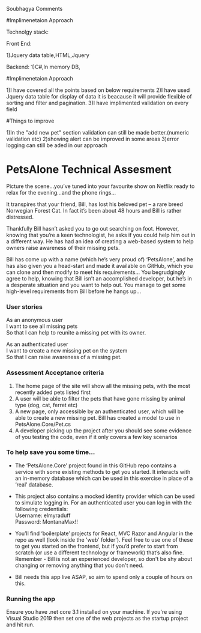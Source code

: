 Soubhagya Comments

#Implimenetaion Approach

Technolgy stack:

Front End:

1)Jquery data table,HTML,Jquery

Backend:
1)C#,In memory DB,

#Implimenetaion Approach

1)I have covered all the points based on below requirements
2)I have used Jquery data table for display of data it is beacause it will provide flexible of sorting and filter and pagination.
3)I have implimented validation on every field

#Things to improve

1)In the "add new pet" section validation can still be made better.(numeric validation etc)
2)showing alert can be improved in some areas
3)error logging  can still be aded in our approach

# PetsAlone Technical Assesment

Picture the scene…you’ve tuned into your favourite show on Netflix ready to relax for the evening…and the phone rings…

It transpires that your friend, Bill, has lost his beloved pet – a rare breed Norwegian Forest Cat. In fact it’s been about 48 hours and Bill is rather distressed.

Thankfully Bill hasn’t asked you to go out searching on foot. However, knowing that you’re a keen technologist, he asks if you could help him out in a different way. He has had an idea of creating a web-based system to help owners raise awareness of their missing pets.

Bill has come up with a name (which he’s very proud of) ‘PetsAlone’, and he has also given you a head-start and made it available on GitHub, which you can clone and then modify to meet his requirements… You begrudgingly agree to help, knowing that Bill isn’t an accomplished developer, but he’s in a desperate situation and you want to help out. You manage to get some high-level requirements from Bill before he hangs up...


### User stories

As an anonymous user  
I want to see all missing pets  
So that I can help to reunite a missing pet with its owner.  

As an authenticated user  
I want to create a new missing pet on the system  
So that I can raise awareness of a missing pet.

### Assessment Acceptance criteria

1.  The home page of the site will show all the missing pets, with the most recently added pets listed first
2.  A user will be able to filter the pets that have gone missing by animal type (dog, cat, ferret etc)
3.  A new page, only accessible by an authenticated user, which will be able to create a new missing pet. Bill has created a model to use in PetsAlone.Core/Pet.cs
4.  A developer picking up the project after you should see some evidence of you testing the code, even if it only covers a few key scenarios

### To help save you some time...

-   The ‘PetsAlone.Core’ project found in this GitHub repo contains a service with some existing methods to get you started. It interacts with an in-memory database which can be used in this exercise in place of a ‘real’ database. 

-   This project also contains a mocked identity provider which can be used to simulate logging in. For an authenticated user you can log in with the following credentials:  
Username: elmyraduff  
Password: MontanaMax!!

-	You’ll find ‘boilerplate’ projects for React, MVC Razor and Angular in the repo as well (look inside the 'web' folder'). Feel free to use one of these to get you started on the frontend, but if you’d prefer to start from scratch (or use a different technology or framework) that’s also fine. Remember - Bill is not an experienced developer, so don't be shy about changing or removing anything that you don't need.

-	Bill needs this app live ASAP, so aim to spend only a couple of hours on this. 

### Running the app
Ensure you have .net core 3.1 installed on your machine. If you're using Visual Studio 2019 then set one of the web projects as the startup project and hit run.

